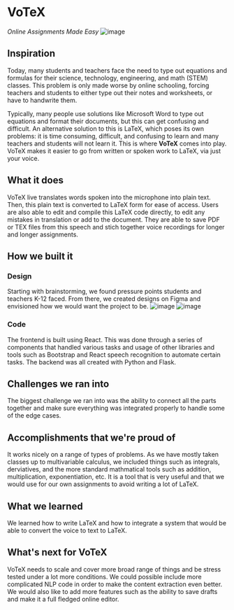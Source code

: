 # VoTeX
*Online Assignments Made Easy*
![image](https://user-images.githubusercontent.com/61072843/112744214-db0bb580-8f52-11eb-840d-f715be13a8dd.png)

## Inspiration

Today, many students and teachers face the need to type out equations and formulas for their science, technology, engineering, and math (STEM) classes. This problem is only made worse by online schooling, forcing teachers and students to either type out their notes and worksheets, or have to handwrite them. 

Typically, many people use solutions like Microsoft Word to type out equations and format their documents, but this can get confusing and difficult. An alternative solution to this is LaTeX, which poses its own problems: it is time consuming, difficult, and confusing to learn and many teachers and students will not learn it. This is where **VoTeX** comes into play. VoTeX makes it easier to go from written or spoken work to LaTeX, via just your voice. 

## What it does

VoTeX live translates words spoken into the microphone into plain text. Then, this plain text is converted to LaTeX form for ease of access. Users are also able to edit and compile this LaTeX code directly, to edit any mistakes in translation or add to the document. They are able to save PDF or TEX files from this speech and stich together voice recordings for longer and longer assignments. 

## How we built it

### Design
Starting with brainstorming, we found pressure points students and teachers K-12 faced. From there, we created designs on Figma and envisioned how we would want the project to be. 
![image](https://user-images.githubusercontent.com/61072843/112743777-199f7100-8f4f-11eb-8563-e80579f13402.png)
![image](https://user-images.githubusercontent.com/61072843/112743786-24f29c80-8f4f-11eb-8ecb-e3e00e106bc2.png)

### Code
The frontend is built using React. This was done through a series of components that handled various tasks and usage of other libraries and tools such as Bootstrap and React speech recognition to automate certain tasks. The backend was all created with Python and Flask.

## Challenges we ran into
The biggest challenge we ran into was the ability to connect all the parts together and make sure everything was integrated properly to handle some of the edge cases. 

## Accomplishments that we're proud of
It works nicely on a range of types of problems. As we have mostly taken classes up to multivariable calculus, we included things such as integrals, derviatives, and the more standard mathmatical tools such as addition, multiplication, exponentiation, etc. It is a tool that is very useful and that we would use for our own assignments to avoid writing a lot of LaTeX.

## What we learned
We learned how to write LaTeX and how to integrate a system that would be able to convert the voice to text to LaTeX.

## What's next for VoTeX
VoTeX needs to scale and cover more broad range of things and be stress tested under a lot more conditions. We could possible include more complicated NLP code in order to make the content extraction even better. We would also like to add more features such as the ability to save drafts and make it a full fledged online editor.
